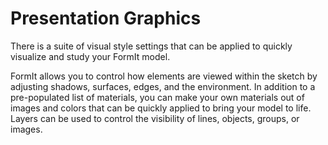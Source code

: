 # Presentation Graphics

There is a suite of visual style settings that can be applied to quickly visualize and study your FormIt model. 

FormIt allows you to control how elements are viewed within the sketch by adjusting shadows, surfaces, edges, and the environment. In addition to a pre-populated list of materials, you can make your own materials out of images and colors that can be quickly applied to bring your model to life. Layers can be used to control the visibility of lines, objects, groups, or images.

